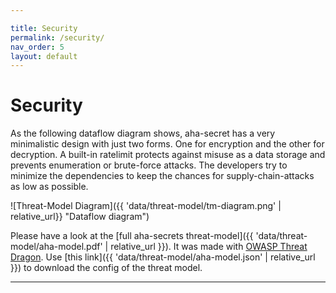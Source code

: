 ```yaml
---

title: Security
permalink: /security/
nav_order: 5
layout: default
---
```


# Security

As the following dataflow diagram shows, aha-secret has a very minimalistic design with just two forms. One for encryption and the other for decryption.
A built-in ratelimit protects against misuse as a data storage and prevents enumeration or brute-force attacks. The developers try to minimize the dependencies to keep the chances for supply-chain-attacks as low as possible.

![Threat-Model Diagram]({{ 'data/threat-model/tm-diagram.png' | relative_url}} "Dataflow diagram")

Please have a look at the [full aha-secrets threat-model]({{ 'data/threat-model/aha-model.pdf' | relative_url }}). It was made with [OWASP Threat Dragon].
Use [this link]({{ 'data/threat-model/aha-model.json' | relative_url }}) to download the config of the threat model.


---

[OWASP Threat Dragon]: https://www.threatdragon.com
